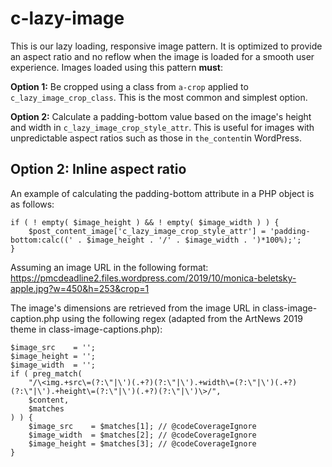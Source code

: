 # c-lazy-image

This is our lazy loading, responsive image pattern. It is optimized to provide an aspect ratio and no reflow when the image is loaded for a smooth user experience. Images loaded using this pattern **must**:

**Option 1:** Be cropped using a class from `a-crop` applied to `c_lazy_image_crop_class`. This is the most common and simplest option.

**Option 2:** Calculate a padding-bottom value based on the image's height and width in `c_lazy_image_crop_style_attr`. This is useful for images with unpredictable aspect ratios such as those in `the_content`in WordPress.

## Option 2: Inline aspect ratio

An example of calculating the padding-bottom attribute in a PHP object is as follows:

```
if ( ! empty( $image_height ) && ! empty( $image_width ) ) {
	$post_content_image['c_lazy_image_crop_style_attr'] = 'padding-bottom:calc((' . $image_height . '/' . $image_width . ')*100%);';
}
```

Assuming an image URL in the following format:
https://pmcdeadline2.files.wordpress.com/2019/10/monica-beletsky-apple.jpg?w=450&h=253&crop=1

The image's dimensions are retrieved from the image URL in class-image-caption.php using the following regex (adapted from the ArtNews 2019 theme in class-image-captions.php): 

```
$image_src    = '';
$image_height = '';
$image_width  = '';
if ( preg_match(
	"/\<img.+src\=(?:\"|\')(.+?)(?:\"|\').+width\=(?:\"|\')(.+?)(?:\"|\').+height\=(?:\"|\')(.+?)(?:\"|\')\>/",
	$content,
	$matches
) ) {
	$image_src    = $matches[1]; // @codeCoverageIgnore
	$image_width  = $matches[2]; // @codeCoverageIgnore
	$image_height = $matches[3]; // @codeCoverageIgnore
}
```